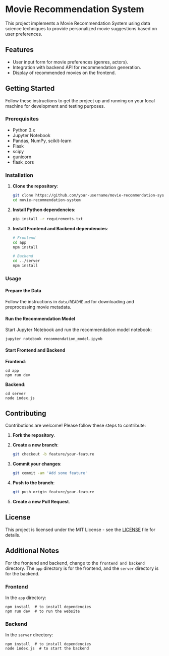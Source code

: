 # Movie Recommendation System

This project implements a Movie Recommendation System using data science techniques to provide personalized movie suggestions based on user preferences.

## Features

- User input form for movie preferences (genres, actors).
- Integration with backend API for recommendation generation.
- Display of recommended movies on the frontend.

## Getting Started

Follow these instructions to get the project up and running on your local machine for development and testing purposes.

### Prerequisites

- Python 3.x
- Jupyter Notebook
- Pandas, NumPy, scikit-learn
- Flask
- scipy
- gunicorn
- flask_cors

### Installation

1. **Clone the repository**:
    ```bash
    git clone https://github.com/your-username/movie-recommendation-system.git
    cd movie-recommendation-system
    ```

2. **Install Python dependencies**:
    ```bash
    pip install -r requirements.txt
    ```

3. **Install Frontend and Backend dependencies**:
    ```bash
    # Frontend
    cd app
    npm install

    # Backend
    cd ../server
    npm install
    ```

### Usage

#### Prepare the Data

Follow the instructions in `data/README.md` for downloading and preprocessing movie metadata.

#### Run the Recommendation Model

Start Jupyter Notebook and run the recommendation model notebook:

    
    jupyter notebook recommendation_model.ipynb
    

#### Start Frontend and Backend

**Frontend**:

  
    cd app
    npm run dev
    

**Backend**:

    
    cd server
    node index.js
    

## Contributing

Contributions are welcome! Please follow these steps to contribute:

1. **Fork the repository**.
2. **Create a new branch**:

    ```bash
    git checkout -b feature/your-feature
    ```

3. **Commit your changes**:

    ```bash
    git commit -am 'Add some feature'
    ```

4. **Push to the branch**:

    ```bash
    git push origin feature/your-feature
    ```

5. **Create a new Pull Request**.

## License

This project is licensed under the MIT License - see the [LICENSE](LICENSE) file for details.

## Additional Notes

For the frontend and backend, change to the `frontend and backend` directory. The `app` directory is for the frontend, and the `server` directory is for the backend.

### Frontend

In the `app` directory:

   
    npm install  # to install dependencies
    npm run dev  # to run the website
    

### Backend

In the `server` directory:

    npm install  # to install dependencies
    node index.js  # to start the backend
    
